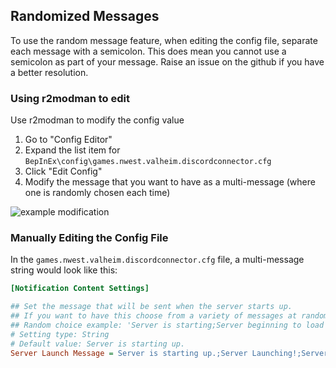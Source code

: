 ## Randomized Messages

To use the random message feature, when editing the config file, separate each message with a semicolon. This does mean you cannot use a semicolon as part of your message. Raise an issue on the github if you have a better resolution.

### Using r2modman to edit

Use r2modman to modify the config value

1. Go to "Config Editor"
2. Expand the list item for `BepInEx\config\games.nwest.valheim.discordconnector.cfg`
3. Click "Edit Config"
4. Modify the message that you want to have as a multi-message (where one is randomly chosen each time)

![example modification](/img/howto-6.png)

### Manually Editing the Config File

In the `games.nwest.valheim.discordconnector.cfg` file, a multi-message string would look like this:

```ini
[Notification Content Settings]

## Set the message that will be sent when the server starts up.
## If you want to have this choose from a variety of messages at random, separate each message with a semicolon ';'
## Random choice example: 'Server is starting;Server beginning to load'
# Setting type: String
# Default value: Server is starting up.
Server Launch Message = Server is starting up.;Server Launching!;Server taking off.
```